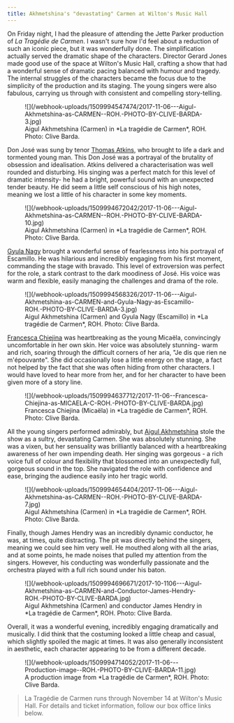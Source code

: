 ```yaml
---
title: Akhmetshina's "devastating" Carmen at Wilton's Music Hall
---
```


On Friday night, I had the pleasure of attending the Jette Parker production of *La Tragédie de Carmen*. I wasn't sure how I'd feel about a reduction of such an iconic piece, but it was wonderfully done. The simplification actually served the dramatic shape of the characters. Director Gerard Jones made good use of the space at Wilton's Music Hall, crafting a show that had a wonderful sense of dramatic pacing balanced with humour and tragedy. The internal struggles of the characters became the focus due to the simplicity of the production and its staging. The young singers were also fabulous, carrying us through with consistent and compelling story-telling. 

<figure data-type="image">
![](/webhook-uploads/1509994547474/2017-11-06---Aigul-Akhmetshina-as-CARMEN--ROH.-PHOTO-BY-CLIVE-BARDA-3.jpg)
<figcaption>Aigul Akhmetshina (Carmen) in *La tragédie de Carmen*, ROH. Photo: Clive Barda.</figcaption>
</figure>

Don José was sung by tenor [Thomas Atkins](/scene/people/thomas-atkins/), who brought to life a dark and tormented young man. This Don José was a portrayal of the brutality of obsession and idealisation. Atkins delivered a characterisation was well rounded and disturbing. His singing was a perfect match for this level of dramatic intensity- he had a bright, powerful sound with an unexpected tender beauty. He did seem a little self conscious of his high notes, meaning we lost a little of his character in some key moments. 

<figure data-type="image">
![](/webhook-uploads/1509994672042/2017-11-06---Aigul-Akhmetshina-as-CARMEN--ROH.-PHOTO-BY-CLIVE-BARDA-10.jpg)
<figcaption>Aigul Akhmetshina (Carmen) in *La tragédie de Carmen*, ROH. Photo: Clive Barda.</figcaption>
</figure>

[Gyula Nagy](/talking-with-singers-gyula-nagy/) brought a wonderful sense of fearlessness into his portrayal of Escamillo. He was hilarious and incredibly engaging from his first moment, commanding the stage with bravado. This level of extroversion was perfect for the role, a stark contrast to the dark moodiness of José. His voice was warm and flexible, easily managing the challenges and drama of the role.

<figure data-type="image">
![](/webhook-uploads/1509994568326/2017-11-06---Aigul-Akhmetshina-as-CARMEN-and-Gyula-Nagy-as-Escamillo-ROH.-PHOTO-BY-CLIVE-BARDA-3.jpg)
<figcaption>Aigul Akhmetshina (Carmen) and Gyula Nagy (Escamillo) in *La tragédie de Carmen*, ROH. Photo: Clive Barda.</figcaption>
</figure>

[Francesca Chiejina](/scene/people/francesca-chiejina/) was heartbreaking as the young Micaëla, convincingly uncomfortable in her own skin. Her voice was absolutely stunning- warm and rich, soaring through the difficult corners of  her aria, "Je dis que rien ne m'épouvante". She did occasionally lose a little energy on the stage, a fact not helped by the fact that she was often hiding from other characters. I would have loved to hear more from her, and for her character to have been given more of a story line.

<figure data-type="image">
![](/webhook-uploads/1509994637712/2017-11-06--Francesca-Chiejina-as-MICAELA-C-ROH.-PHOTO-BY-CLIVE-BARDA.jpg)
<figcaption>Francesca Chiejina (Micaëla) in *La tragédie de Carmen*, ROH. Photo: Clive Barda.</figcaption>
</figure>

All the young singers performed admirably, but [Aigul Akhmetshina](/scene/people/aigul-akhmetshina/) stole the show as a sultry, devastating Carmen. She was absolutely stunning. She was a vixen, but her sensuality was brilliantly balanced with a heartbreaking awareness of her own impending death. Her singing was gorgeous - a rich voice full of colour and flexibility that blossomed into an unexpectedly full, gorgeous sound in the top. She navigated the role with confidence and ease, bringing the audience easily into her tragic world.

<figure data-type="image">
![](/webhook-uploads/1509994654404/2017-11-06---Aigul-Akhmetshina-as-CARMEN--ROH.-PHOTO-BY-CLIVE-BARDA-7.jpg)
<figcaption>Aigul Akhmetshina (Carmen) in *La tragédie de Carmen*, ROH. Photo: Clive Barda.</figcaption>
</figure>

Finally, though James Hendry was an incredibly dynamic conductor, he was, at times, quite distracting. The pit was directly behind the singers, meaning we could see him very well. He mouthed along with all the arias, and at some points, he made noises that pulled my attention from the singers. However, his conducting was wonderfully passionate and the orchestra played with a full rich sound under his baton.

<figure data-type="image">
![](/webhook-uploads/1509994696671/2017-10-1106---Aigul-Akhmetshina-as-CARMEN-and-Conductor-James-Hendry-ROH.-PHOTO-BY-CLIVE-BARDA.jpg)
<figcaption>Aigul Akhmetshina (Carmen) and conductor James Hendry in *La tragédie de Carmen*, ROH. Photo: Clive Barda.</figcaption>
</figure>

Overall, it was a wonderful evening, incredibly engaging dramatically and musically. I did think that the costuming looked a little cheap and casual, which slightly spoiled the magic at times. It was also generally inconsistent in aesthetic, each character appearing to be from a different decade.

<figure data-type="image">
![](/webhook-uploads/1509994714052/2017-11-06---Production-image--ROH.-PHOTO-BY-CLIVE-BARDA-11.jpg)
<figcaption>A production image from *La tragédie de Carmen*, ROH. Photo: Clive Barda.</figcaption>
</figure>

>La Tragédie de Carmen runs through November 14 at Wilton's Music Hall. For details and ticket information, follow our box office links below.
